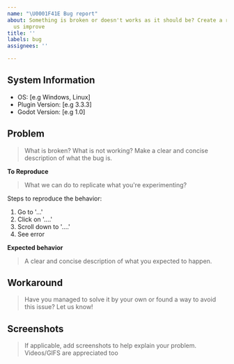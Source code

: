 ```yaml
---
name: "\U0001F41E Bug report"
about: Something is broken or doesn't works as it should be? Create a report to help
  us improve
title: ''
labels: bug
assignees: ''

---
```


## System Information
- OS: [e.g Windows, Linux]
- Plugin Version: [e.g 3.3.3]
- Godot Version: [e.g 1.0]
## Problem
> What is broken? What is not working? Make a clear and concise description of what the bug is.


**To Reproduce**
> What we can do to replicate what you're experimenting?

Steps to reproduce the behavior:
1. Go to '...'
2. Click on '....'
3. Scroll down to '....'
4. See error

**Expected behavior**
> A clear and concise description of what you expected to happen.

## Workaround
> Have you managed to solve it by your own or found a way to avoid this issue? Let us know!



## Screenshots
> If applicable, add screenshots to help explain your problem. Videos/GIFS are appreciated too
